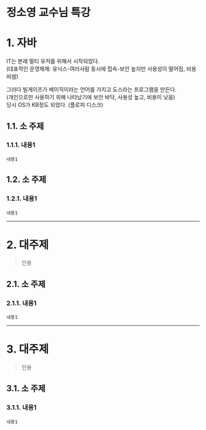 정소영 교수님 특강
=======================
# 1. 자바 
IT는 본래 멀티 유저를 위해서 시작되었다.        
(대표적인 운영체제: 유닉스-여러사람 동시에 접속-보안 높지만 사용성이 떨어짐, 비용 비쌈)           
      
그러다 빌게이츠가 베이직이라는 언어를 가지고 도스라는 프로그램을 만든다.     
(개인으로만 사용하기 위해 나타났기에 보안 바닥, 사용성 높고, 비용이 낮음)             
당시 OS가 KB정도 되었다. (플로피 디스크)       
    
## 1.1. 소 주제
### 1.1.1. 내용1
```
내용1
```
## 1.2. 소 주제
### 1.2.1. 내용1
```
내용1
```

***
# 2. 대주제
> 인용
## 2.1. 소 주제
### 2.1.1. 내용1
```
내용1
```   

***
# 3. 대주제
> 인용
## 3.1. 소 주제
### 3.1.1. 내용1
```
내용1
```
